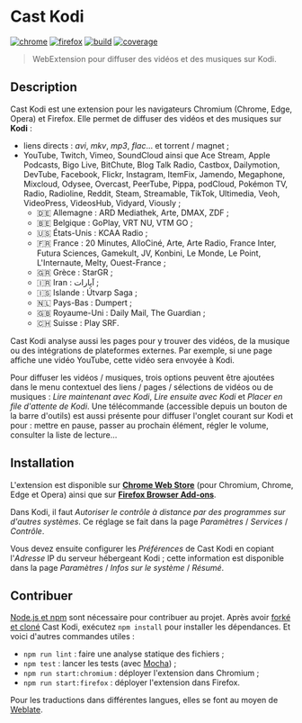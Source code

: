 # Cast Kodi

[![chrome][img-chrome]][link-chrome]
[![firefox][img-firefox]][link-firefox]
[![build][img-build]][link-build]
[![coverage][img-coverage]][link-coverage]

> WebExtension pour diffuser des vidéos et des musiques sur Kodi.

## Description

Cast Kodi est une extension pour les navigateurs Chromium (Chrome, Edge, Opera)
et Firefox. Elle permet de diffuser des vidéos et des musiques sur **Kodi** :

- liens directs : _avi_, _mkv_, _mp3_, _flac_… et torrent / magnet ;
- YouTube, Twitch, Vimeo, SoundCloud ainsi que Ace Stream, Apple Podcasts,
  Bigo Live, BitChute, Blog Talk Radio, Castbox, Dailymotion, DevTube, Facebook,
  Flickr, Instagram, ItemFix, Jamendo, Megaphone, Mixcloud, Odysee, Overcast,
  PeerTube, Pippa, podCloud, Pokémon TV, Radio, Radioline, Reddit, Steam,
  Streamable, TikTok, Ultimedia, Veoh, VideoPress, VideosHub, Vidyard, Viously ;
  - 🇩🇪 Allemagne : ARD Mediathek, Arte, DMAX, ZDF ;
  - 🇧🇪 Belgique : GoPlay, VRT NU, VTM GO ;
  - 🇺🇸 États-Unis : KCAA Radio ;
  - 🇫🇷 France : 20 Minutes, AlloCiné, Arte, Arte Radio, France Inter, Futura
    Sciences, Gamekult, JV, Konbini, Le Monde, Le Point, L'Internaute, Melty,
    Ouest-France ;
  - 🇬🇷 Grèce : StarGR ;
  - 🇮🇷 Iran : آپارات<!-- Aparat --> ;
  - 🇮🇸 Islande : Útvarp Saga ;
  - 🇳🇱 Pays-Bas : Dumpert ;
  - 🇬🇧 Royaume-Uni : Daily Mail, The Guardian ;
  - 🇨🇭 Suisse : Play SRF.

Cast Kodi analyse aussi les pages pour y trouver des vidéos, de la musique ou
des intégrations de plateformes externes. Par exemple, si une page affiche une
vidéo YouTube, cette vidéo sera envoyée à Kodi.

Pour diffuser les vidéos / musiques, trois options peuvent être ajoutées dans le
menu contextuel des liens / pages / sélections de vidéos ou de musiques : _Lire
maintenant avec Kodi_, _Lire ensuite avec Kodi_ et _Placer en file d'attente de
Kodi_. Une télécommande (accessible depuis un bouton de la barre d'outils) est
aussi présente pour diffuser l'onglet courant sur Kodi et pour : mettre en
pause, passer au prochain élément, régler le volume, consulter la liste de
lecture…

## Installation

L'extension est disponible sur [**Chrome Web Store**][link-chrome] (pour
Chromium, Chrome, Edge et Opera) ainsi que sur [**Firefox Browser
Add-ons**][link-firefox].

Dans Kodi, il faut _Autoriser le contrôle à distance par des programmes sur
d'autres systèmes_. Ce réglage se fait dans la page _Paramètres_ / _Services_ /
_Contrôle_.

Vous devez ensuite configurer les _Préférences_ de Cast Kodi en copiant
l'_Adresse_ IP du serveur hébergeant Kodi ; cette information est disponible
dans la page _Paramètres_ / _Infos sur le système_ / _Résumé_.

## Contribuer

[Node.js et
npm](https://docs.npmjs.com/downloading-and-installing-node-js-and-npm/) sont
nécessaire pour contribuer au projet. Après avoir [forké et
cloné](https://docs.github.com/en/get-started/quickstart/fork-a-repo) Cast Kodi,
exécutez `npm install` pour installer les dépendances. Et voici d'autres
commandes utiles :

- `npm run lint` : faire une analyse statique des fichiers ;
- `npm test` : lancer les tests (avec [Mocha](https://mochajs.org/)) ;
- `npm run start:chromium` : déployer l'extension dans Chromium ;
- `npm run start:firefox` : déployer l'extension dans Firefox.

Pour les traductions dans différentes langues, elles se font au moyen de
[Weblate](https://hosted.weblate.org/engage/castkodi/).

[img-chrome]:https://img.shields.io/chrome-web-store/stars/gojlijimdlgjlliggedhakpefimkedmb?label=chrome&logo=googlechrome&logoColor=white
[img-firefox]:https://img.shields.io/amo/stars/castkodi.svg?label=firefox&logo=firefox-browser&logoColor=white
[img-build]:https://img.shields.io/github/workflow/status/regseb/castkodi/CI?logo=github&logoColor=white
[img-coverage]:https://img.shields.io/endpoint?label=coverage&url=https%3A%2F%2Fbadge-api.stryker-mutator.io%2Fgithub.com%2Fregseb%2Fcastkodi%2Fmain

[link-chrome]:https://chrome.google.com/webstore/detail/cast-kodi/gojlijimdlgjlliggedhakpefimkedmb
[link-firefox]:https://addons.mozilla.org/addon/castkodi/
[link-build]:https://github.com/regseb/castkodi/actions/workflows/ci.yml?query=branch%3Amain
[link-coverage]:https://dashboard.stryker-mutator.io/reports/github.com/regseb/castkodi/main
